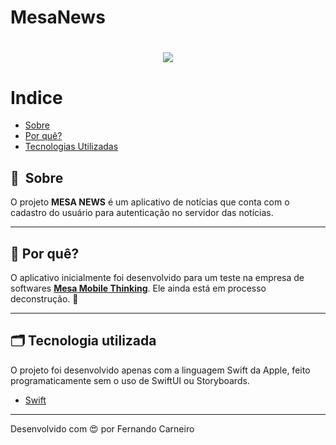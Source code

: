 # MesaNews
<h1 align="center">
    <img src="https://www.mesainc.com.br/_nuxt/img/1576ed4.svg">
</h1>

# Indice

- [Sobre](#-sobre)
- [Por quê?](#-por-que)
- [Tecnologias Utilizadas](#-tecnologia-utilizada)


## 🔖&nbsp; Sobre

O projeto **MESA NEWS** é um aplicativo de notícias que conta com o cadastro do usuário para autenticação no servidor das notícias.

---

## 🚀 Por quê?

O aplicativo inicialmente foi desenvolvido para um teste na empresa de softwares <a href= "https://www.mesainc.com.br">**Mesa Mobile Thinking**</a>. Ele ainda está em processo deconstrução. :construction:

---

## 🗂 Tecnologia utilizada

O projeto foi desenvolvido apenas com a linguagem Swift da Apple, feito programaticamente sem o uso de SwiftUI ou Storyboards.

- [Swift](https://www.apple.com/br/swift/)

---

Desenvolvido com :heart_eyes: por Fernando Carneiro 
